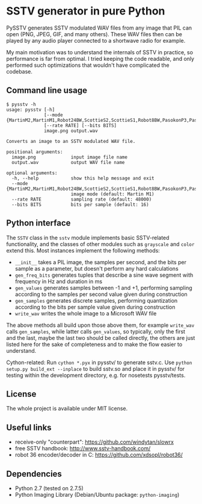 SSTV generator in pure Python
=============================

PySSTV generates SSTV modulated WAV files from any image that PIL can open
(PNG, JPEG, GIF, and many others). These WAV files then can be played by any
audio player connected to a shortwave radio for example.

My main motivation was to understand the internals of SSTV in practice, so
performance is far from optimal. I tried keeping the code readable, and only
performed such optimizations that wouldn't have complicated the codebase.

Command line usage
------------------

    $ pysstv -h
    usage: pysstv [-h]
                  [--mode {MartinM2,MartinM1,Robot24BW,ScottieS2,ScottieS1,Robot8BW,PasokonP3,PasokonP5,PasokonP7}]
                  [--rate RATE] [--bits BITS]
                  image.png output.wav

    Converts an image to an SSTV modulated WAV file.

    positional arguments:
      image.png             input image file name
      output.wav            output WAV file name

    optional arguments:
      -h, --help            show this help message and exit
      --mode {MartinM2,MartinM1,Robot24BW,ScottieS2,ScottieS1,Robot8BW,PasokonP3,PasokonP5,PasokonP7}
                            image mode (default: Martin M1)
      --rate RATE           sampling rate (default: 48000)
      --bits BITS           bits per sample (default: 16)

Python interface
----------------

The `SSTV` class in the `sstv` module implements basic SSTV-related
functionality, and the classes of other modules such as `grayscale` and
`color` extend this. Most instances implement the following methods:

 - `__init__` takes a PIL image, the samples per second, and the bits per
   sample as a parameter, but doesn't perform any hard calculations
 - `gen_freq_bits` generates tuples that describe a sine wave segment with
   frequency in Hz and duration in ms
 - `gen_values` generates samples between -1 and +1, performing sampling
   according to the samples per second value given during construction
 - `gen_samples` generates discrete samples, performing quantization
   according to the bits per sample value given during construction
 - `write_wav` writes the whole image to a Microsoft WAV file

The above methods all build upon those above them, for example `write_wav`
calls `gen_samples`, while latter calls `gen_values`, so typically, only
the first and the last, maybe the last two should be called directly, the
others are just listed here for the sake of completeness and to make the
flow easier to understand.

Cython-related:
Run `cython *.pyx` in pysstv/ to generate sstv.c. Use `python setup.py
build_ext --inplace` to build sstv.so and place it in pysstv/ for testing
within the development directory, e.g. for nosetests pysstv/tests.

License
-------

The whole project is available under MIT license.

Useful links
------------

 - receive-only "counterpart": https://github.com/windytan/slowrx
 - free SSTV handbook: http://www.sstv-handbook.com/
 - robot 36 encoder/decoder in C: https://github.com/xdsopl/robot36/

Dependencies
------------

 - Python 2.7 (tested on 2.7.5)
 - Python Imaging Library (Debian/Ubuntu package: `python-imaging`)
